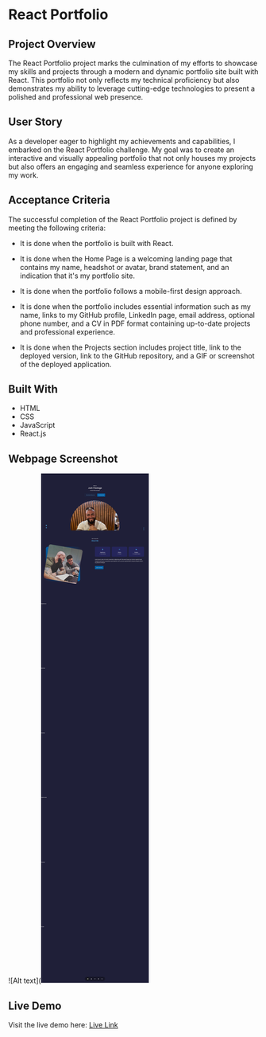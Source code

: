 # React Portfolio
## Project Overview
The React Portfolio project marks the culmination of my efforts to showcase my skills and projects through a modern and dynamic portfolio site built with React. This portfolio not only reflects my technical proficiency but also demonstrates my ability to leverage cutting-edge technologies to present a polished and professional web presence.

## User Story
As a developer eager to highlight my achievements and capabilities, I embarked on the React Portfolio challenge. My goal was to create an interactive and visually appealing portfolio that not only houses my projects but also offers an engaging and seamless experience for anyone exploring my work.

## Acceptance Criteria
The successful completion of the React Portfolio project is defined by meeting the following criteria:

- It is done when the portfolio is built with React.

- It is done when the Home Page is a welcoming landing page that contains my name, headshot or avatar, brand statement, and an indication that it's my portfolio site.

- It is done when the portfolio follows a mobile-first design approach.

- It is done when the portfolio includes essential information such as my name, links to my GitHub profile, LinkedIn page, email address, optional phone number, and a CV in PDF format containing up-to-date projects and professional experience.

- It is done when the Projects section includes project title, link to the deployed version, link to the GitHub repository, and a GIF or screenshot of the deployed application.


## Built With
- HTML
- CSS
- JavaScript
- React.js

## Webpage Screenshot
![Alt text](![Alt text](src/assets/Josh-Prestage-Personal-Portfolio.png)

## Live Demo
Visit the live demo here: 
[Live Link]() 
